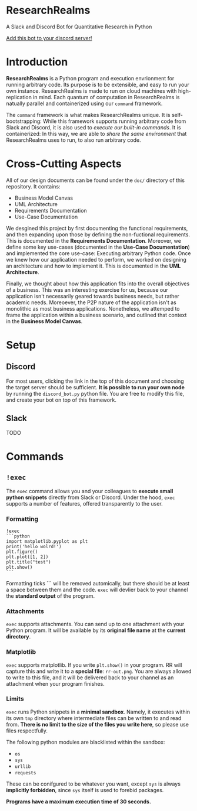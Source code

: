 # ResearchRealms
A Slack and Discord Bot for Quantitative Research in Python

[Add this bot to your discord server!](https://discordapp.com/api/oauth2/authorize?client_id=700004199844282369&permissions=593024&scope=bot)

# Introduction

**ResearchRealms** is a Python program and execution envrionment for running arbitrary code. Its purpose is to be extensible, and easy to run your own instance. ResearchRealms is made to run on cloud machines with high-replication in mind. Each quantum of computation in ResearchRealms is natually parallel and containerized using our `command` framework.

The `command` framework is what makes ResearchRealms unique. It is self-bootstrapping: While this framework supports running arbitrary code from Slack and Discord, it is also used to *execute our built-in commands*. It is containerized: In this way, we are able to *share the same environment* that ResearchRealms uses to run, to also run arbitrary code.

# Cross-Cutting Aspects

All of our design documents can be found under the `doc/` directory of this repository. It contains:

* Business Model Canvas
* UML Architecture
* Requirements Documentation
* Use-Case Documentation

We desgined this project by first documenting the functional requirements, and then expanding upon those by defining the non-fuctional requirements. This is documented in the **Requirements Documentation**. Moreover, we define some key use-cases (documented in the **Use-Case Documentation**) and implemented the core use-case: Executing arbitrary Python code. Once we knew how our application needed to perform, we worked on designing an architecture and how to implement it. This is documented in the **UML Architecture**.

Finally, we thought about how this application fits into the overall objectives of a business. This was an interesting exercise for us, because our application isn't necessarily geared towards business needs, but rather academic needs. Moreoever, the P2P nature of the application isn't as monolithic as most business applications. Nonetheless, we attemped to frame the application within a business scenario, and outlined that context in the **Business Model Canvas**.

# Setup

## Discord
For most users, clicking the link in the top of this document and choosing the target server should be sufficient. **It is possible to run your own node** by running the `discord_bot.py` python file. You are free to modify this file, and create your bot on top of this framework.

## Slack
TODO

# Commands 

## `!exec`

The `exec` command allows you and your colleagues to **execute small python snippets** directly
from Slack or Discord. Under the hood, `exec` supports a number of features, offered transparently
to the user.

### Formatting

    !exec
    ```python
    import matplotlib.pyplot as plt
    print('hello wolrd!')
    plt.figure()
    plt.plot([1, 2])
    plt.title("test")
    plt.show()
    ```
Formatting ticks \`\`\` will be removed automically, but there should be at least a space between
them and the code. `exec` will devlier back to your channel the **standard output** of the program.

### Attachments

`exec` supports attachments. You can send up to one attachment with your Python
program. It will be available by its **original file name** at the **current directory**.

### Matplotlib

`exec` supports matplotlib. If you write `plt.show()` in your program. RR will capture this and
write it to a **special file**: `rr-out.png`. You are always allowed to write to this file, and
it will be delivered back to your channel as an attachment when your program finishes.

### Limits

`exec` runs Python snippets in a **minimal sandbox**. Namely, it executes within its own `tmp`
directory where intermediate files can be written to and read from. **There is no limit to the
size of the files you write here**, so please use files respectfully.

The following python modules are blacklisted within the sandbox:

* `os`
* `sys`
* `urllib`
* `requests`

These can be conifgured to be whatever you want, except `sys` is always **implicitly forbidden**,
since `sys` itself is used to forebid packages.

**Programs have a maximum execution time of 30 seconds.** 

